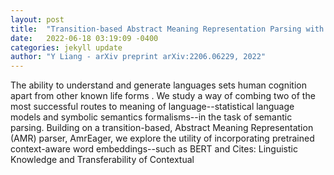 ```yaml
---
layout: post
title:  "Transition-based Abstract Meaning Representation Parsing with Contextual Embeddings"
date:   2022-06-18 03:19:09 -0400
categories: jekyll update
author: "Y Liang - arXiv preprint arXiv:2206.06229, 2022"
---
```

The ability to understand and generate languages sets human cognition apart from other known life forms . We study a way of combing two of the most successful routes to meaning of language--statistical language models and symbolic semantics formalisms--in the task of semantic parsing. Building on a transition-based, Abstract Meaning Representation (AMR) parser, AmrEager, we explore the utility of incorporating pretrained context-aware word embeddings--such as BERT and  Cites: Linguistic Knowledge and Transferability of Contextual